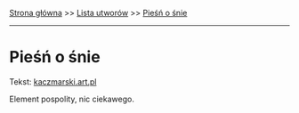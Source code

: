 [Strona główna](../index.md) >> [Lista utworów](../list.md) >> [Pieśń o śnie](417.md)

---

# Pieśń o śnie

Tekst: [kaczmarski.art.pl](https://www.kaczmarski.art.pl/tworczosc/wiersze/piesn-o-snie/)

Element pospolity, nic ciekawego.